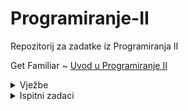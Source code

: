 # Programiranje-II

Repozitorij za zadatke iz Programiranja II

Get Familiar ~ [Uvod u Programiranje II](https://github.com/saranur/Programiranje-II/blob/main/Uvod%20u%20Programiranje%20II.md)

<details>
<summary>Vježbe</summary>
<br>
<ul>
<li> <p> Vježbe 1 - Uvod u OOP: <a href="https://github.com/saranur/Programiranje-II/blob/main/Vje%C5%BEbe/Postavke/Vje%C5%BEba%201%20-%20Postavka.cpp"> Vježbe </a> Postavka  Rješenje </p> </li>
<li> <a href="Vježbe"> Vježbe </a> </li>
<li> <a href="OvjdestavisURL">Ovdje sta zelis da se display </a> </li>
</ul>
</details>

<details>
<summary>Ispitni zadaci</summary>
<br>
<ul>
<li> <a href="OvjdestavisURL">Ovdje sta zelis da se display </a> </li>
<li> <a href="OvjdestavisURL">Ovdje sta zelis da se display </a> </li>
<li> <a href="OvjdestavisURL">Ovdje sta zelis da se display </a> </li>
</ul>
</details>

